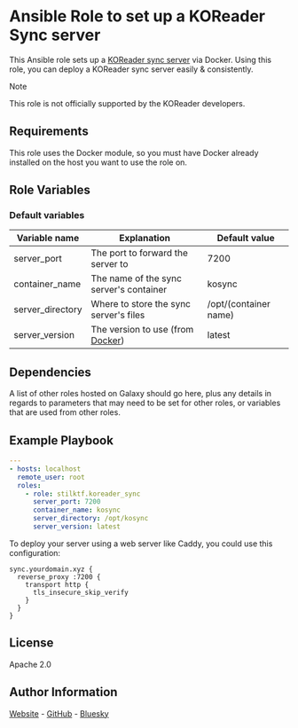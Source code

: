 Ansible Role to set up a KOReader Sync server
=========

This Ansible role sets up a [KOReader sync server](https://github.com/koreader/koreader-sync-server) via Docker. Using this role, you can deploy a KOReader sync server easily & consistently.

> [!NOTE]
> This role is not officially supported by the KOReader developers.

Requirements
------------

This role uses the Docker module, so you must have Docker already installed on the host you want to use the role on.

Role Variables
--------------

### Default variables
| Variable name    | Explanation                                                                  | Default value         |
| -------------    | -----------                                                                  | -------------         |
| server_port      | The port to forward the server to                                            | 7200                  |
| container_name   | The name of the sync server's container                                      | kosync                |
| server_directory | Where to store the sync server's files                                       | /opt/(container name) |
| server_version   | The version to use (from [Docker](https://hub.docker.com/r/koreader/kosync)) | latest                |

Dependencies
------------

A list of other roles hosted on Galaxy should go here, plus any details in regards to parameters that may need to be set for other roles, or variables that are used from other roles.

Example Playbook
----------------

```yaml
---
- hosts: localhost
  remote_user: root
  roles:
    - role: stilktf.koreader_sync
      server_port: 7200
      container_name: kosync
      server_directory: /opt/kosync
      server_version: latest
```

To deploy your server using a web server like Caddy, you could use this configuration:
```caddyfile
sync.yourdomain.xyz {
  reverse_proxy :7200 {
    transport http {
      tls_insecure_skip_verify
    }
  }
}
```

License
-------

Apache 2.0

Author Information
------------------

[Website](https://stilk.tf) - [GitHub](https://github.com/stilktf) - [Bluesky](https://bsky.app/profile/stilk.tf)
